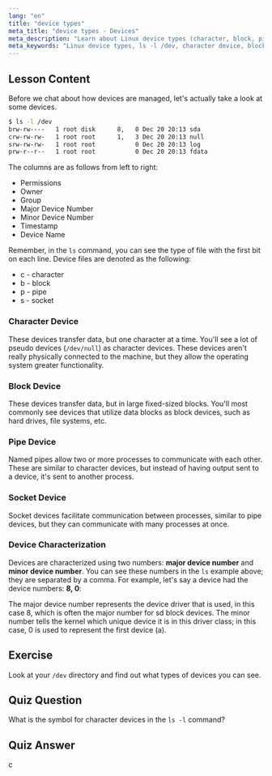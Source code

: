 ```yaml
---
lang: "en"
title: "device types"
meta_title: "device types - Devices"
meta_description: "Learn about Linux device types (character, block, pipe, socket) and how to identify them using `ls -l /dev`. Understand major/minor device numbers. Linux tutorial for beginners."
meta_keywords: "Linux device types, ls -l /dev, character device, block device, major minor device number, Linux tutorial, Linux guide, beginner"
---
```


## Lesson Content

Before we chat about how devices are managed, let's actually take a look at some devices.

```bash
$ ls -l /dev
brw-rw----   1 root disk      8,   0 Dec 20 20:13 sda
crw-rw-rw-   1 root root      1,   3 Dec 20 20:13 null
srw-rw-rw-   1 root root           0 Dec 20 20:13 log
prw-r--r--   1 root root           0 Dec 20 20:13 fdata
```

The columns are as follows from left to right:

- Permissions
- Owner
- Group
- Major Device Number
- Minor Device Number
- Timestamp
- Device Name

Remember, in the `ls` command, you can see the type of file with the first bit on each line. Device files are denoted as the following:

- c - character
- b - block
- p - pipe
- s - socket

### Character Device

These devices transfer data, but one character at a time. You'll see a lot of pseudo devices (`/dev/null`) as character devices. These devices aren't really physically connected to the machine, but they allow the operating system greater functionality.

### Block Device

These devices transfer data, but in large fixed-sized blocks. You'll most commonly see devices that utilize data blocks as block devices, such as hard drives, file systems, etc.

### Pipe Device

Named pipes allow two or more processes to communicate with each other. These are similar to character devices, but instead of having output sent to a device, it's sent to another process.

### Socket Device

Socket devices facilitate communication between processes, similar to pipe devices, but they can communicate with many processes at once.

### Device Characterization

Devices are characterized using two numbers: **major device number** and **minor device number**. You can see these numbers in the `ls` example above; they are separated by a comma. For example, let's say a device had the device numbers: **8, 0**:

The major device number represents the device driver that is used, in this case 8, which is often the major number for sd block devices. The minor number tells the kernel which unique device it is in this driver class; in this case, 0 is used to represent the first device (a).

## Exercise

Look at your `/dev` directory and find out what types of devices you can see.

## Quiz Question

What is the symbol for character devices in the `ls -l` command?

## Quiz Answer

c
